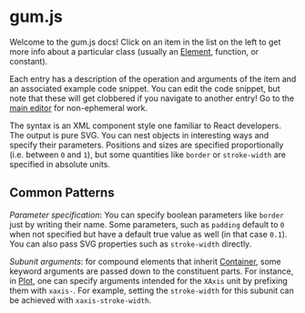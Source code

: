 # gum.js

Welcome to the gum.js docs! Click on an item in the list on the left to get more info about a particular class (usually an [Element](#Element), function, or constant).

Each entry has a description of the operation and arguments of the item and an associated example code snippet. You can edit the code snippet, but note that these will get clobbered if you navigate to another entry! Go to the [main editor](/) for non-ephemeral work.

The syntax is an XML component style one familiar to React developers. The output is pure SVG. You can nest objects in interesting ways and specify their parameters. Positions and sizes are specified proportionally (i.e. between `0` and `1`), but some quantities like `border` or `stroke-width` are specified in absolute units.

## Common Patterns

*Parameter specification*: You can specify boolean parameters like `border` just by writing their name. Some parameters, such as `padding` default to `0` when not specified but have a default true value as well (in that case `0.1`). You can also pass SVG properties such as `stroke-width` directly.

*Subunit arguments*: for compound elements that inherit [Container](#Container), some keyword arguments are passed down to the constituent parts. For instance, in [Plot](#Plot), one can specify arguments intended for the `XAxis` unit by prefixing them with `xaxis-`. For example, setting the `stroke-width` for this subunit can be achieved with `xaxis-stroke-width`.
